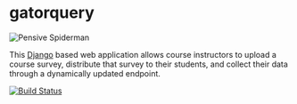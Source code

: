# gatorquery

![Pensive Spiderman](https://i.imgur.com/Cb3vQSR.png)

This [Django](https://www.djangoproject.com/) based web application allows course instructors to upload a course survey, distribute that survey to their students, and collect their data through a dynamically updated endpoint.

[![Build Status](https://travis-ci.com/GatorEducator/gatorquery.svg?branch=master)](https://travis-ci.com/GatorEducator/gatorquery)

